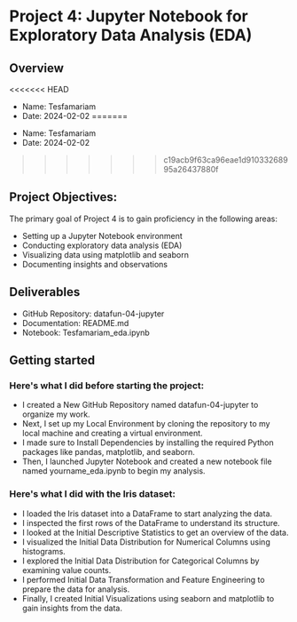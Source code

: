 # Project 4: Jupyter Notebook for Exploratory Data Analysis (EDA)

## Overview
<<<<<<< HEAD
- Name: Tesfamariam
- Date: 2024-02-02
=======
+  Name: Tesfamariam
+  Date: 2024-02-02
>>>>>>> c19acb9f63ca96eae1d91033268995a26437880f

## Project Objectives:
The primary goal of Project 4 is to gain proficiency in the following areas:
+ Setting up a Jupyter Notebook environment
+  Conducting exploratory data analysis (EDA)
+  Visualizing data using matplotlib and seaborn
+  Documenting insights and observations
 
## Deliverables

+  GitHub Repository: datafun-04-jupyter
+  Documentation: README.md
+  Notebook: Tesfamariam_eda.ipynb
  
## Getting started
### Here's what I did before starting the project:

+ I created a New GitHub Repository named datafun-04-jupyter to organize my work.
+ Next, I set up my Local Environment by cloning the repository to my local machine and creating a virtual environment.
+ I made sure to Install Dependencies by installing the required Python packages like pandas, matplotlib, and seaborn.
+ Then, I launched Jupyter Notebook and created a new notebook file named yourname_eda.ipynb to begin my analysis.
### Here's what I did with the Iris dataset:

+ I loaded the Iris dataset into a DataFrame to start analyzing the data.
+ I inspected the first rows of the DataFrame to understand its structure.
+ I looked at the Initial Descriptive Statistics to get an overview of the data.
+ I visualized the Initial Data Distribution for Numerical Columns using histograms.
+ I explored the Initial Data Distribution for Categorical Columns by examining value counts.
+ I performed Initial Data Transformation and Feature Engineering to prepare the data for analysis.
+ Finally, I created Initial Visualizations using seaborn and matplotlib to gain insights from the data.
